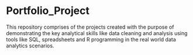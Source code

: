 # Portfolio_Project
This repository comprises of the projects created with the purpose of demonstrating the key analytical skills like data cleaning and analysis using tools like SQL, spreadsheets and R programming in the real world data analytics scenarios.
